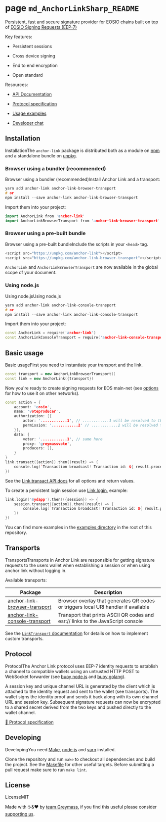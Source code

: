 # page `md_AnchorLinkSharp_README` 

Persistent, fast and secure signature provider for EOSIO chains built on top of [EOSIO Signing Requests (EEP-7)](https://github.com/greymass/eosio-signing-request)

Key features:

* Persistent sessions

* Cross device signing

* End to end encryption

* Open standard

Resources:

* [API Documentation](https://greymass.github.io/anchor-link)

* [Protocol specification](.github/workflows/documentation/md/page-md_AnchorLinkSharp_protocol.md#md__anchor_link_sharp_protocol)

* [Usage examples](./examples)

* [Developer chat](https://t.me/anchor_link)

## Installation
InstallationThe `anchor-link` package is distributed both as a module on [npm](https://www.npmjs.com/package/anchor-link) and a standalone bundle on [unpkg](http://unpkg.com/anchor-link).

### Browser using a bundler (recommended)
Browser using a bundler (recommended)Install Anchor Link and a transport:

```cpp
yarn add anchor-link anchor-link-browser-transport
# or
npm install --save anchor-link anchor-link-browser-transport
```

Import them into your project:

```cpp
import AnchorLink from 'anchor-link'
import AnchorLinkBrowserTransport from 'anchor-link-browser-transport'
```

### Browser using a pre-built bundle
Browser using a pre-built bundleInclude the scripts in your `<head>` tag.

```cpp
<script src="https://unpkg.com/anchor-link"></script>
<script src="https://unpkg.com/anchor-link-browser-transport"></script>
```

`AnchorLink` and `AnchorLinkBrowserTransport` are now available in the global scope of your document.

### Using node.js
Using node.jsUsing node.js

```cpp
yarn add anchor-link anchor-link-console-transport
# or
npm install --save anchor-link anchor-link-console-transport
```

Import them into your project:

```cpp
const AnchorLink = require('anchor-link')
const AnchorLinkConsoleTransport = require('anchor-link-console-transport')
```

## Basic usage
Basic usageFirst you need to instantiate your transport and the link.

```cpp
const transport = new AnchorLinkBrowserTransport()
const link = new AnchorLink({transport})
```

Now you're ready to create signing requests for EOS main-net (see [options](https://greymass.github.io/anchor-link/interfaces/linkoptions.html) for how to use it on other networks).

```cpp
const action = {
    account: 'eosio',
    name: 'voteproducer',
    authorization: [{
        actor: '............1', // ............1 will be resolved to the signing accounts permission
        permission: '............2' // ............2 will be resolved to the signing accounts authority
    }],
    data: {
        voter: '............1', // same here
        proxy: 'greymassvote',
        producers: [],
    }
}
link.transact({action}).then((result) => {
    console.log(`Transaction broadcast! Transaction id: ${ result.processed.id }`)
})
```

See the [Link.transact API docs](https://greymass.github.io/anchor-link/classes/link.html#transact) for all options and return values.

To create a persistent login session use [Link.login](https://greymass.github.io/anchor-link/classes/link.html#login), example:

```cpp
link.login('mydapp').then(({session}) => {
    session.transact({action}).then((result) => {
        console.log(`Transaction broadcast! Transaction id: ${ result.processed.id }`)
    })
})
```

You can find more examples in the [examples directory](./examples) in the root of this repository.

## Transports
TransportsTransports in Anchor Link are responsible for getting signature requests to the users wallet when establishing a session or when using anchor link without logging in.

Available transports:

Package   |Description
--------- | ---------
[anchor-link-browser-transport](https://github.com/greymass/anchor-link-browser-transport)|Browser overlay that generates QR codes or triggers local URI handler if available
[anchor-link-console-transport](https://github.com/greymass/anchor-link-console-transport)|Transport that prints ASCII QR codes and esr:// links to the JavaScript console

See the [`LinkTransport` documentation](https://greymass.github.io/anchor-link/interfaces/linktransport.html) for details on how to implement custom transports.

## Protocol
ProtocolThe Anchor Link protocol uses EEP-7 identity requests to establish a channel to compatible wallets using an untrusted HTTP POST to WebSocket forwarder (see [buoy node.js](https://github.com/greymass/buoy-nodejs) and [buoy golang](https://github.com/greymass/buoy-golang)).

A session key and unique channel URL is generated by the client which is attached to the identity request and sent to the wallet (see transports). The wallet signs the identity proof and sends it back along with its own channel URL and session key. Subsequent signature requests can now be encrypted to a shared secret derived from the two keys and pushed directly to the wallet channel.

[📘 Protocol specification](.github/workflows/documentation/md/page-md_AnchorLinkSharp_protocol.md#md__anchor_link_sharp_protocol)

## Developing
DevelopingYou need [Make](https://www.gnu.org/software/make/), [node.js](https://nodejs.org/en/) and [yarn](https://classic.yarnpkg.com/en/docs/install) installed.

Clone the repository and run `make` to checkout all dependencies and build the project. See the [Makefile](./Makefile) for other useful targets. Before submitting a pull request make sure to run `make lint`.

## License
LicenseMIT

Made with ☕️&❤️ by [team Greymass](https://greymass.com), if you find this useful please consider [supporting us](https://greymass.com/support-us).

